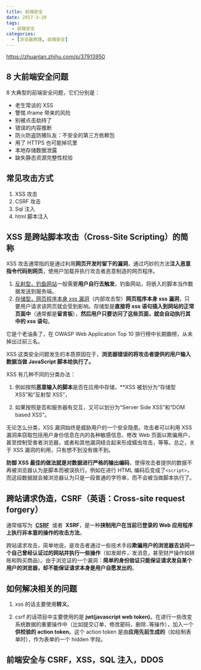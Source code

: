 ```yaml
---
title: 前端安全
date: 2017-3-20
tags:
  - 前端安全
categories:
  - [浏览器原理, 前端安全]
---
```


https://zhuanlan.zhihu.com/p/37913950

## 8 大前端安全问题

8 大典型的前端安全问题，它们分别是：

- 老生常谈的 XSS
- 警惕 iframe 带来的风险
- 别被点击劫持了
- 错误的内容推断
- 防火防盗防猪队友：不安全的第三方依赖包
- 用了 HTTPS 也可能掉坑里
- 本地存储数据泄露
- 缺失静态资源完整性校验

## 常见攻击方式

1. XSS 攻击
2. CSRF 攻击
3. Sql 注入
4. html 脚本注入

## XSS 是跨站脚本攻击（Cross-Site Scripting）的简称

XSS 攻击通常指的是通过利用**网页开发时留下的漏洞**，通过巧妙的方法**注入恶意指令代码到网页**，使用户加载并执行攻击者恶意制造的网页程序。

1. [反射型，钓鱼网站](./imgs/xss反射型原理.jpg)一般需要**用户自行去触发**，钓鱼网站，将嵌入的脚本当作数据发送到服务端。
2. [存储型，网页程序本身 xss 漏洞](./imgs/xss存储型原理.jpg)（内部攻击型）**网页程序本身 xss 漏洞**，只要用户请求该网页就会受到影响。存储型是**直接将 xss 语句插入到网站的正常页面中**（通常都是**留言板**），**然后用户只要访问了这些页面，就会自动执行其中的 xss 语句**。

它是个老油条了，在 OWASP Web Application Top 10 排行榜中长期霸榜，从未掉出过前三名。

XSS 这类安全问题发生的本质原因在于，**浏览器错误的将攻击者提供的用户输入数据当做 JavaScript 脚本给执行了。**

XSS 有几种不同的分类办法：

1. 例如按照**恶意输入的脚本**是否在应用中存储，\*\*XSS 被划分为“存储型 XSS”和“反射型 XSS”，

2. 如果按照是否和服务器有交互，又可以划分为“Server Side XSS”和“DOM based XSS”。

无论怎么分类，XSS 漏洞始终是威胁用户的一个安全隐患。攻击者可以利用 XSS 漏洞来窃取包括用户身份信息在内的各种敏感信息、修改 Web 页面以欺骗用户，甚至控制受害者浏览器，或者和其他漏洞结合起来形成蠕虫攻击，等等。总之，关于 XSS 漏洞的利用，只有想不到没有做不到。

**防御 XSS 最佳的做法就是对数据进行严格的输出编码**，使得攻击者提供的数据不再被浏览器认为是脚本而被误执行。例如在进行 HTML 编码后变成了`<script>`，而这段数据就会被浏览器认为只是一段普通的字符串，而不会被当做脚本执行了。

## 跨站请求伪造，CSRF（英语：Cross-site request forgery）

通常缩写为  **[CSRF](./csrf攻击.png)**  或者  **XSRF**，是一种**挟制用户在当前已登录的 Web 应用程序上执行非本意的操作的攻击方法**。

跨站请求攻击，简单地说，是攻击者通过一些技术手段**欺骗用户的浏览器去访问一个自己曾经认证过的网站并执行一些操作**（如发邮件，发消息，甚至财产操作如转账和购买商品）。由于浏览证的一个漏洞：**简单的身份验证只能保证请求发自某个用户的浏览器，却不能保证请求本身是用户自愿发出的**。

## 如何解决相关的问题

1. xss 的话主要使用**转义**。

2. csrf 的话项目中主要使用的是 **jwt(javascript web token)**。在进行一些改变系统数据的重要操作中（比如提交订单，修改密码，删除..等操作），加入一个**供校验的 action token**。这个 action token 是由**应用先前生成的**（如绘制表单时），作为表单的一个 hidden 字段。

## 前端安全与 CSRF，XSS，SQL 注入，DDOS
